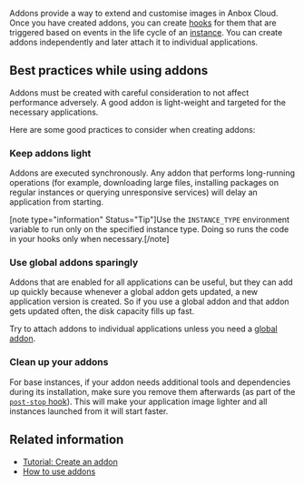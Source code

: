 Addons provide a way to extend and customise images in Anbox Cloud. Once you have created addons, you can create [hooks](https://discourse.ubuntu.com/t/28555) for them that are triggered based on events in the life cycle of an [instance](https://discourse.ubuntu.com/t/26204#instance). You can create addons independently and later attach it to individual applications.

## Best practices while using addons

Addons must be created with careful consideration to not affect performance adversely. A good addon is light-weight and targeted for the necessary applications.

Here are some good practices to consider when creating addons:

### Keep addons light
Addons are executed synchronously. Any addon that performs long-running operations (for example, downloading large files, installing packages on regular instances or querying unresponsive services) will delay an application from starting.

[note type="information" Status="Tip"]Use the `INSTANCE_TYPE` environment variable to run only on the specified instance type. Doing so runs the code in your hooks only when necessary.[/note]

### Use global addons sparingly
Addons that are enabled for all applications can be useful, but they can add up quickly because whenever a global addon gets updated, a new application version is created. So if you use a global addon and that addon gets updated often, the disk capacity fills up fast.

Try to attach addons to individual applications unless you need a [global addon](https://discourse.ubuntu.com/t/how-to-enable-an-addon-globally/25285).

### Clean up your addons
For base instances, if your addon needs additional tools and dependencies during its installation, make sure you remove them afterwards (as part of the [`post-stop` hook](https://discourse.ubuntu.com/t/hooks/28555)). This will make your application image lighter and all instances launched from it will start faster.


## Related information

* [Tutorial: Create an addon](https://discourse.ubuntu.com/t/creating-an-addon/25284)
* [How to use addons](https://discourse.ubuntu.com/t/managing-addons/17759)
